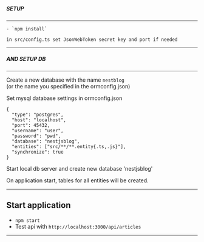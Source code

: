##### SETUP

------------
    
    - `npm install`

    in src/config.ts set JsonWebToken secret key and port if needed

    
----------

##### AND SETUP DB

----------

Create a new  database with the name `nestblog`\
(or the name you specified in the ormconfig.json)
    
Set mysql database settings in ormconfig.json

    {
      "type": "postgres",
      "host": "localhost",
      "port": 45432,
      "username": "user",
      "password": "pwd",
      "database": "nestjsblog",
      "entities": ["src/**/**.entity{.ts,.js}"],
      "synchronize": true
    }
    
Start local db server and create new database 'nestjsblog'

On application start, tables for all entities will be created.

----------

## Start application

- `npm start`
- Test api with `http://localhost:3000/api/articles`

----------